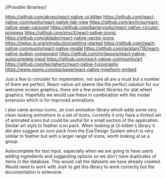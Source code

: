 //Possible libraries//

https://github.com/akveo/react-native-ui-kitten
https://github.com/react-native-community/react-native-tab-view
https://github.com/archriss/react-native-snap-carousel
https://github.com/bartgryszko/react-native-circular-progress
https://github.com/prscX/react-native-iconic
https://github.com/oblador/react-native-vector-icons
https://redux.js.org/introduction/getting-started
https://github.com/react-native-community/react-native-modal
https://github.com/jacklam718/react-native-button-component
https://github.com/mrlaessig/react-native-autocomplete-input
https://github.com/react-native-community/art
https://github.com/hectahertz/react-native-typography
https://www.npmjs.com/package/react-native-typeform-embed


Just a few to consider for implentation, not sure all are a must but a number of them are perfect. React-native-art seems like the perfect solution for our welcome screen graphics, there are a few preset libraries for stat wheel graphics. Hopefully we would use these in combination with the modal extension which is for improved animations.

I also came across iconic, an icon animation library which adds some very clean looking animations to a set of icons, currently it only have a limited set of animated icons but could be useful for a small section of the application. Similar art style to feather icon pack. When looking at Ui-kitten's library it did also suggest an icon pack from the Eva Design System which is very similar to feather but with a larger range of icons, worth looking at as a group.

Autocomplete for text input, especially when we are going to have users adding ingredients and suggesting options so we don't have duplicates of items in the database. This would call the datasets we have already created. Would need to work with Josh to get this library to work correctly but the documentation is extensive.





